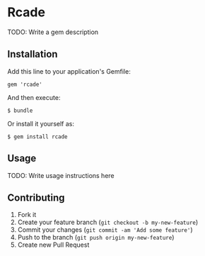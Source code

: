 # Rcade

TODO: Write a gem description

## Installation

Add this line to your application's Gemfile:

    gem 'rcade'

And then execute:

    $ bundle

Or install it yourself as:

    $ gem install rcade

## Usage

TODO: Write usage instructions here

## Contributing

1. Fork it
2. Create your feature branch (`git checkout -b my-new-feature`)
3. Commit your changes (`git commit -am 'Add some feature'`)
4. Push to the branch (`git push origin my-new-feature`)
5. Create new Pull Request
